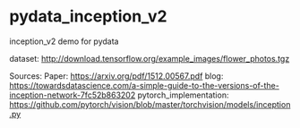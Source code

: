 # pydata_inception_v2
inception_v2 demo for pydata

dataset:
http://download.tensorflow.org/example_images/flower_photos.tgz


Sources:
Paper: https://arxiv.org/pdf/1512.00567.pdf 
blog: https://towardsdatascience.com/a-simple-guide-to-the-versions-of-the-inception-network-7fc52b863202 
pytorch_implementation: https://github.com/pytorch/vision/blob/master/torchvision/models/inception.py 
